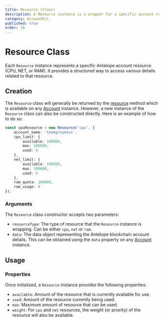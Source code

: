 ```yaml
---
title: Resource (Class)
description: A Resource instance is a wrapper for a specific account resource (CPU, NET, or RAM) on Antelope blockchains.
category: AccountKit
published: true
order: 16
---
```


# Resource Class

Each `Resource` instance represents a specific Antelope account resource (CPU, NET, or RAM). It provides a structured way to access various details related to that resource.

## Creation

The `Resource` class will generally be returned by the [resource](/docs/account-kit/resource-method) method which is available on any [Account](/docs/account-kit/account) instance. However, a new instance of the `Resource` class can also be constructed directly. Here is an example of how to do so:

```typescript 
const cpuResource = new Resource('cpu', {
    account_name: 'teamgreymass',
    cpu_limit: {
        available: 100000,
        max: 100000,
        used: 0
    },
    net_limit: {
        available: 100000,
        max: 100000,
        used: 0
    },
    ram_quota: 100000,
    ram_usage: 0
});
```

### Arguments

The `Resource` class constructor accepts two parameters:

- `resourceType`: The type of resource that the `Resource` instance is wrapping. Can be either `cpu`, `net` or `ram`.
- `data`: The data object representing the Antelope blockchain account details. This can be obtained using the `data` property on any [Account](/docs/account-kit/account) instance.

## Usage

### Properties

Once initialized, a `Resource` instance provides the following properties:

- `available`: Amount of the resource that is currently available for use.
- `used`: Amount of the resource currently being used.
- `max`: Maximum amount of resource that can be used.
- `weight`: For `cpu` and `net` resources, the weight (or priority) of the resource will also be available.
